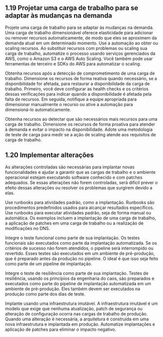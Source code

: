 ## 1.19 Projetar uma carga de trabalho para se adaptar às mudanças na demanda

Projete uma carga de trabalho para se adaptar às mudanças na demanda. Uma carga de trabalho dimensionável oferece elasticidade para adicionar ou remover recursos automaticamente, de modo que eles se aproximem da demanda atual em um determinado momento. Use a automação ao obter ou scaling recursos. Ao substituir recursos com problemas ou scaling sua carga de trabalho, automatize o processo usando serviços gerenciados da AWS, como o Amazon S3 e o AWS Auto Scaling. Você também pode usar ferramentas de terceiro e SDKs do AWS para automatizar o scaling.

Obtenha recursos após a detecção de comprometimento de uma carga de trabalho. Dimensione os recursos de forma reativa quando necessário, se a disponibilidade for afetada, para restaurar a disponibilidade da carga de trabalho. Primeiro, você deve configurar as health checks e os critérios dessas verificações para indicar quando a disponibilidade é afetada pela falta de recursos. Em seguida, notifique a equipe apropriada para dimensionar manualmente o recurso ou ative a automação para dimensioná-lo automaticamente.

Obtenha recursos ao detectar que são necessários mais recursos para uma carga de trabalho. Dimensione os recursos de forma proativa para atender à demanda e evitar o impacto na disponibilidade. Adote uma metodologia de teste de carga para medir se a ação de scaling atende aos requisitos de carga de trabalho.

## 1.20 Implementar alterações

As alterações controladas são necessárias para implantar novas funcionalidades e ajudar a garantir que as cargas de trabalho e o ambiente operacional estejam executando software conhecido e com patches adequados. Se essas alterações não forem controladas, será difícil prever o efeito dessas alterações ou resolver os problemas que surgirem devido a elas.

Use runbooks para atividades padrão, como a implantação.
Runbooks são procedimentos predefinidos usados para alcançar resultados específicos. Use runbooks para executar atividades padrão, seja de forma manual ou automática. Os exemplos incluem a implantação de uma carga de trabalho, a aplicação de patches em uma carga de trabalho ou a realização de modificações no DNS.

Integre o teste funcional como parte de sua implantação. Os testes funcionais são executados como parte da implantação automatizada. Se os critérios de sucesso não forem atendidos, o pipeline será interrompido ou revertido. Esses testes são executados em um ambiente de pré-produção, que é preparado antes da produção no pipeline. O ideal é que isso seja feito como parte de um pipeline de implantação.

Integre o teste de resiliência como parte de sua implantação. Testes de resiliência, usando os princípios da engenharia do caos, são preparados e executados como parte do pipeline de implantação automatizada em um ambiente de pré-produção. Eles também devem ser executados na produção como parte dos dias de teste.

Implante usando uma infraestrutura imutável. A infraestrutura imutável é um modelo que exige que nenhuma atualização, patch de segurança ou alteração de configuração ocorra nas cargas de trabalho de produção. Quando uma alteração é necessária, a arquitetura é construída em uma nova infraestrutura e implantada em produção. Automatize implantações e aplicação de patches para eliminar o impacto negativo.

